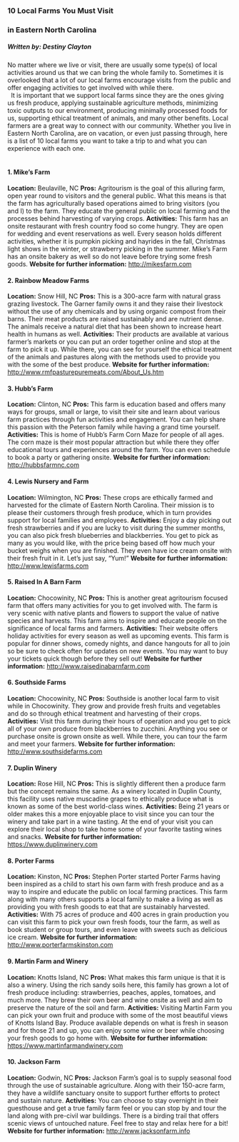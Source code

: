 ### 10 Local Farms You Must Visit 
### in Eastern North Carolina 
##### Written by: Destiny Clayton  

 No matter where we live or visit, there are usually some type(s) of local activities around us that we can bring the whole family to. Sometimes it is overlooked that a lot of our local farms encourage visits from the public and offer engaging activities to get involved with while there.  
 &nbsp;
It is important that we support local farms since they are the ones giving us fresh produce, applying sustainable agriculture methods, minimizing toxic outputs to our environment, producing minimally processed foods for us, supporting ethical treatment of animals, and many other benefits. Local farmers are a great way to connect with our community. Whether you live in Eastern North Carolina, are on vacation, or even just passing through, here is a list of 10 local farms you want to take a trip to and what you can experience with each one.  
&nbsp;
#### 1. Mike’s Farm 
**Location:** Beulaville, NC
**Pros:** Agritourism is the goal of this alluring farm, open year round to visitors and the general public. What this means is that the farm has agriculturally based operations aimed to bring visitors (you and I) to the farm. They educate the general public on local farming and the processes behind harvesting of varying crops. 
**Activities:** This farm has an onsite restaurant with fresh country food so come hungry. They are open for wedding and event reservations as well. Every season holds different activities, whether it is pumpkin picking and hayrides in the fall, Christmas light shows in the winter, or strawberry picking in the summer. Mike’s Farm has an onsite bakery as well so do not leave before trying some fresh goods. 
**Website for further information:**
http://mikesfarm.com

#### 2. Rainbow Meadow Farms 
**Location:** Snow Hill, NC
**Pros:** This is a 300-acre farm with natural grass grazing livestock. The Garner family owns it and they raise their livestock without the use of any chemicals and by using organic compost from their barns. Their meat products are raised sustainably and are nutrient dense. The animals receive a natural diet that has been shown to increase heart health in humans as well. 
**Activities:** Their products are available at various farmer’s markets or you can put an order together online and stop at the farm to pick it up. While there, you can see for yourself the ethical treatment of the animals and pastures along with the methods used to provide you with the some of the best produce. 
**Website for further information:**
http://www.rmfpasturepuremeats.com/About_Us.htm

#### 3. Hubb’s Farm 
**Location:** Clinton, NC
**Pros:** This farm is education based and offers many ways for groups, small or large, to visit their site and learn about various farm practices through fun activities and engagement. You can help share this passion with the Peterson family while having a grand time yourself.
**Activities:** This is home of Hubb’s Farm Corn Maze for people of all ages. The corn maze is their most popular attraction but while there they offer educational tours and experiences around the farm. You can even schedule to book a party or gathering onsite.
**Website for further information:** 
http://hubbsfarmnc.com

#### 4. Lewis Nursery and Farm
**Location:** Wilmington, NC
**Pros:** These crops are ethically farmed and harvested for the climate of Eastern North Carolina. Their mission is to please their customers through fresh produce, which in turn provides support for local families and employees. 
**Activities:** Enjoy a day picking out fresh strawberries and if you are lucky to visit during the summer months, you can also pick fresh blueberries and blackberries. You get to pick as many as you would like, with the price being based off how much your bucket weighs when you are finished. They even have ice cream onsite with their fresh fruit in it. Let’s just say, “Yum!”
**Website for further information:**
http://www.lewisfarms.com

#### 5. Raised In A Barn Farm 
**Location:** Chocowinity, NC
**Pros:** This is another great agritourism focused farm that offers many activities for you to get involved with. The farm is very scenic with native plants and flowers to support the value of native species and harvests. This farm aims to inspire and educate people on the significance of local farms and farmers.
**Activities:** Their website offers holiday activities for every season as well as upcoming events. This farm is popular for dinner shows, comedy nights, and dance hangouts for all to join so be sure to check often for updates on new events. You may want to buy your tickets quick though before they sell out!
**Website for further information:** 
http://www.raisedinabarnfarm.com

#### 6. Southside Farms 
**Location:** Chocowinity, NC
**Pros:** Southside is another local farm to visit while in Chocowinity. They grow and provide fresh fruits and vegetables and do so through ethical treatment and harvesting of their crops. 
**Activities:** Visit this farm during their hours of operation and you get to pick all of your own produce from blackberries to zucchini. Anything you see or purchase onsite is grown onsite as well. While there, you can tour the farm and meet your farmers. 
**Website for further information:** 
http://www.southsidefarms.com

#### 7. Duplin Winery 
**Location:** Rose Hill, NC
**Pros:** This is slightly different then a produce farm but the concept remains the same. As a winery located in Duplin County, this facility uses native muscadine grapes to ethically produce what is known as some of the best world-class wines.
**Activities:** Being 21 years or older makes this a more enjoyable place to visit since you can tour the winery and take part in a wine tasting. At the end of your visit you can explore their local shop to take home some of your favorite tasting wines and snacks. 
**Website for further information:** 
https://www.duplinwinery.com

#### 8. Porter Farms 
**Location:** Kinston, NC
**Pros:** Stephen Porter started Porter Farms having been inspired as a child to start his own farm with fresh produce and as a way to inspire and educate the public on local farming practices. This farm along with many others supports a local family to make a living as well as providing you with fresh goods to eat that are sustainably harvested. 
**Activities:** With 75 acres of produce and 400 acres in grain production you can visit this farm to pick your own fresh foods, tour the farm, as well as book student or group tours, and even leave with sweets such as delicious ice cream. 
**Website for further information:** 
http://www.porterfarmskinston.com

#### 9. Martin Farm and Winery 
**Location:** Knotts Island, NC
**Pros:** What makes this farm unique is that it is also a winery. Using the rich sandy soils here, this family has grown a lot of fresh produce including: strawberries, peaches, apples, tomatoes, and much more. They brew their own beer and wine onsite as well and aim to preserve the nature of the soil and farm. 
**Activities:** Visiting Martin Farm you can pick your own fruit and produce with some of the most beautiful views of Knotts Island Bay. Produce available depends on what is fresh in season and for those 21 and up, you can enjoy some wine or beer while choosing your fresh goods to go home with. 
**Website for further information:** 
https://www.martinfarmandwinery.com

#### 10. Jackson Farm
**Location:** Godwin, NC
**Pros:** Jackson Farm’s goal is to supply seasonal food through the use of sustainable agriculture. Along with their 150-acre farm, they have a wildlife sanctuary onsite to support further efforts to protect and sustain nature. 
**Activities:** You can choose to stay overnight in their guesthouse and get a true family farm feel or you can stop by and tour the land along with pre-civil war buildings. There is a birding trail that offers scenic views of untouched nature. Feel free to stay and relax here for a bit!
**Website for further information:** 
http://www.jacksonfarm.info
